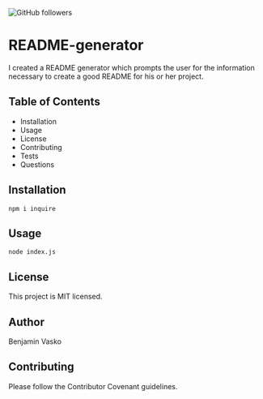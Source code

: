 ![GitHub followers](https://img.shields.io/github/followers/0?label=Follow&style=social)

# README-generator
I created a README generator which prompts the user for the information necessary to create a good README for his or her project.
        
## Table of Contents
        
- Installation
- Usage
- License
- Contributing
- Tests
- Questions

## Installation
`npm i inquire`

## Usage
`node index.js`

## License
This project is MIT licensed.

## Author
Benjamin Vasko
        
## Contributing
Please follow the Contributor Covenant guidelines.
